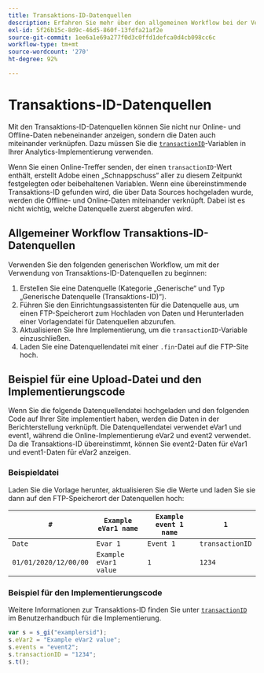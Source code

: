 ```yaml
---
title: Transaktions-ID-Datenquellen
description: Erfahren Sie mehr über den allgemeinen Workflow bei der Verwendung der Transaktions-ID-Datenquellen.
exl-id: 5f26b15c-8d9c-46d5-860f-13fdfa21af2e
source-git-commit: 1ee6a1e69a277f0d3c0ffd1defca0d4cb098cc6c
workflow-type: tm+mt
source-wordcount: '270'
ht-degree: 92%

---
```


# Transaktions-ID-Datenquellen

Mit den Transaktions-ID-Datenquellen können Sie nicht nur Online- und Offline-Daten nebeneinander anzeigen, sondern die Daten auch miteinander verknüpfen. Dazu müssen Sie die [`transactionID`](/help/implement/vars/page-vars/transactionid.md)-Variablen in Ihrer Analytics-Implementierung verwenden.

Wenn Sie einen Online-Treffer senden, der einen `transactionID`-Wert enthält, erstellt Adobe einen „Schnappschuss“ aller zu diesem Zeitpunkt festgelegten oder beibehaltenen Variablen. Wenn eine übereinstimmende Transaktions-ID gefunden wird, die über Data Sources hochgeladen wurde, werden die Offline- und Online-Daten miteinander verknüpft. Dabei ist es nicht wichtig, welche Datenquelle zuerst abgerufen wird.

## Allgemeiner Workflow Transaktions-ID-Datenquellen

Verwenden Sie den folgenden generischen Workflow, um mit der Verwendung von Transaktions-ID-Datenquellen zu beginnen:

1. Erstellen Sie eine Datenquelle (Kategorie „Generische“ und Typ „Generische Datenquelle (Transaktions-ID)“).
1. Führen Sie den Einrichtungsassistenten für die Datenquelle aus, um einen FTP-Speicherort zum Hochladen von Daten und Herunterladen einer Vorlagendatei für Datenquellen abzurufen.
1. Aktualisieren Sie Ihre Implementierung, um die `transactionID`-Variable einzuschließen.
1. Laden Sie eine Datenquellendatei mit einer `.fin`-Datei auf die FTP-Site hoch.

## Beispiel für eine Upload-Datei und den Implementierungscode

Wenn Sie die folgende Datenquellendatei hochgeladen und den folgenden Code auf Ihrer Site implementiert haben, werden die Daten in der Berichterstellung verknüpft. Die Datenquellendatei verwendet eVar1 und event1, während die Online-Implementierung eVar2 und event2 verwendet. Da die Transaktions-ID übereinstimmt, können Sie event2-Daten für eVar1 und event1-Daten für eVar2 anzeigen.

### Beispieldatei

Laden Sie die Vorlage herunter, aktualisieren Sie die Werte und laden Sie sie dann auf den FTP-Speicherort der Datenquellen hoch:

| `#` | `Example eVar1 name` | `Example event 1 name` | `1` |
|---|---|---|---|
| `Date` | `Evar 1` | `Event 1` | `transactionID` |
| `01/01/2020/12/00/00` | `Example eVar1 value` | `1` | `1234` |

### Beispiel für den Implementierungscode

Weitere Informationen zur Transaktions-ID finden Sie unter [`transactionID`](/help/implement/vars/page-vars/transactionid.md) im Benutzerhandbuch für die Implementierung.

```js
var s = s_gi("examplersid");
s.eVar2 = "Example eVar2 value";
s.events = "event2";
s.transactionID = "1234";
s.t();
```
